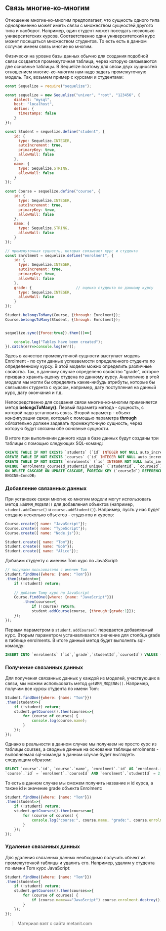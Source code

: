 ## Связь многие-ко-многим

Отношение многие-ко-многим предполагает, что сущность одного типа одновременно может иметь связи с множеством сущностей другого типа и наоборот. Например, один студент может посещать несколько университетских курсов. Соответственно один университетский курс может посещаться множеством студентов. То есть есть в данном сслучае имеем связь многие ко многим.

Физически на уровне базы данных обычно для создания подобной связи создается промежуточная таблица, через которую связываются две основные таблицы. В Sequelize поэтому для связи двух сущностей отношением многие-ко-многим нам надо задать промежуточную модель. Так, возьмем пример с курсами и студентами:

```js
const Sequelize = require("sequelize");

const sequelize = new Sequelize("univer", "root", "123456", {
    dialect: "mysql",
    host: "localhost",
    define: {
      timestamps: false
    }
});

const Student = sequelize.define("student", {
    id: {
      type: Sequelize.INTEGER,
      autoIncrement: true,
      primaryKey: true,
      allowNull: false
    },
    name: {
      type: Sequelize.STRING,
      allowNull: false
    }
});
  
const Course = sequelize.define("course", {
    id: {
      type: Sequelize.INTEGER,
      autoIncrement: true,
      primaryKey: true,
      allowNull: false
    },
    name: {
      type: Sequelize.STRING,
      allowNull: false
    }
});

// промежуточная сущность, которая связывает курс и студента
const Enrolment = sequelize.define("enrolment", {
    id: {
      type: Sequelize.INTEGER,
      autoIncrement: true,
      primaryKey: true,
      allowNull: false
    },
    grade: {                    // оценка студента по данному курсу
      type: Sequelize.INTEGER,
      allowNull: false
    }
});

Student.belongsToMany(Course, {through: Enrolment});
Course.belongsToMany(Student, {through: Enrolment});


sequelize.sync({force:true}).then(()=>{

    console.log("Tables have been created");
}).catch(err=>console.log(err));
```

Здесь в качестве промежуточной сущности выступает модель Enrolment - по сути данные успеваемости определенного студента по определенному курсу. В этой модели можно определить различные свойства. Так, в данному случае определено свойство "grade", которое призвано хранить оценку студена по данному курсу. Аналогично в этой модели мы могли бы определить какие-нибудь атрибуты, которые бы связывали студента с курсом, например, дату поступления на данный курс, дату окончания и т.д.

Непосредственно для создания связи многие-ко-многим применяется метод **belongsToMany()**. Первый параметр метода - сущность, с которой надо установить связь. Второй параметр - объект конфигурации связи, который с помощью параметра **through** обязательно должен задавать промежуточную сущность, через которую будут связаны обе основные сущности.

В итоге при выполнении данного кода в базе данных будут созданы три таблицы с помощью следующих SQL-команд:

```sql
CREATE TABLE IF NOT EXISTS `students` (`id` INTEGER NOT NULL auto_increment , `name` VARCHAR(255) NOT NULL, PRIMARY KEY (`id`)) ENGINE=InnoDB;
CREATE TABLE IF NOT EXISTS `courses` (`id` INTEGER NOT NULL auto_increment , `name` VARCHAR(255) NOT NULL, PRIMARY KEY (`id`)) ENGINE=InnoDB;
CREATE TABLE IF NOT EXISTS `enrolments` (`id` INTEGER NOT NULL auto_increment , `grade` INTEGER NOT NULL, `studentId` INTEGER, `courseId` INTEGER, 
UNIQUE `enrolments_courseId_studentId_unique` (`studentId`, `courseId`), PRIMARY KEY (`id`), FOREIGN KEY (`studentId`) REFERENCES `students` (`id`) 
ON DELETE CASCADE ON UPDATE CASCADE, FOREIGN KEY (`courseId`) REFERENCES `courses` (`id`) ON DELETE CASCADE ON UPDATE CASCADE) 
ENGINE=InnoDB;
```

### Добавление связанных данных

При установке связи многие ко многим модели могут использовать метод `addИМЯ_МОДЕЛИ()` для добавления объектов (например, `student.addCourse()` и `course.addStudent()`). Например, пусть у нас будет создано несколько объектов - студентов и курсов:

```js
Course.create({ name: "JavaScript"});
Course.create({ name: "TypeScript"});
Course.create({ name: "Node.js"});

Student.create({ name: "Tom"});
Student.create({ name: "Bob"});
Student.create({ name: "Alice"});
```

Добавим студенту с именем Tom курс по JavaScript:

```js
// получаем пользователя с именем Tom
Student.findOne({where: {name: "Tom"}})
.then(student=>{
    if (!student) return;
    
    // добавим Тому курс по JavaScript
    Course.findOne({where: {name: "JavaScript"}})
        .then(course=>{
            if (!course) return;
            student.addCourse(course, {through:{grade:1}});
    });
});
```

Первым параметром в `student.addCourse()` передается добавляемый курс. Вторым параметром устанавливается значение для столбца grade в таблице enrolments. В итоге данный метод будет выполнять sql-команду:

```sql
INSERT INTO `enrolments` (`id`,`grade`,`studentId`,`courseId`) VALUES (NULL,1,2,2);
```

### Получение связанных данных

Для получения связанных данных у каждой из моделей, участвующих в связи, мы можем использовать метод `getИМЯ_МОДЕЛИs()`. Например, получим все курсы студента по имени Tom:

```js
Student.findOne({where: {name: "Tom"}})
.then(student=>{
    if (!student) return;
    student.getCourses().then(courses=>{
        for (course of courses) {
            console.log(course.name);
        }
    });
});
```

Однако в реальности в данном случае мы получаем не просто курс из таблицы courses, а сводные данные на основании таблицы enrolments - выполняемая sql-команда в данном случае будет выглядеть следующим образом:

```sql
SELECT `course`.`id`, `course`.`name`, `enrolment`.`id` AS `enrolment.id`, `enrolment`.`grade` AS `enrolment.grade`, `enrolment`.`studentId` AS `enrolment.studentId`, `enrolment`.`courseId` AS `enrolment.courseId` FROM `courses` AS `course` INNER JOIN `enrolments` AS `enrolment` ON
`course`.`id` = `enrolment`.`courseId` AND `enrolment`.`studentId` = 2;
```

То есть в данном случае мы сможем получить название и id курса, а также id и значение grade объекта Enrolment:

```js
Student.findOne({where: {name: "Tom"}})
.then(student=>{
    if (!student) return;
    student.getCourses().then(courses=>{
        for (course of courses) {
            console.log("course:", course.name, "grade:", course.enrolment.grade);
        }
    });
});
```

### Удаление связанных данных

Для удаления связанных данных необходимо получить объект из промежуточной таблицы и удалить его. Например, удалим у студента по имени Tom курс JavaScript:

```js
Student.findOne({where: {name: "Tom"}})
.then(student=>{
    if (!student) return;
    student.getCourses().then(courses=>{
        for (course of courses) {
            if (course.name==="JavaScript") course.enrolment.destroy();
        }
    });
});
```


> Материал взят с сайта metanit.com